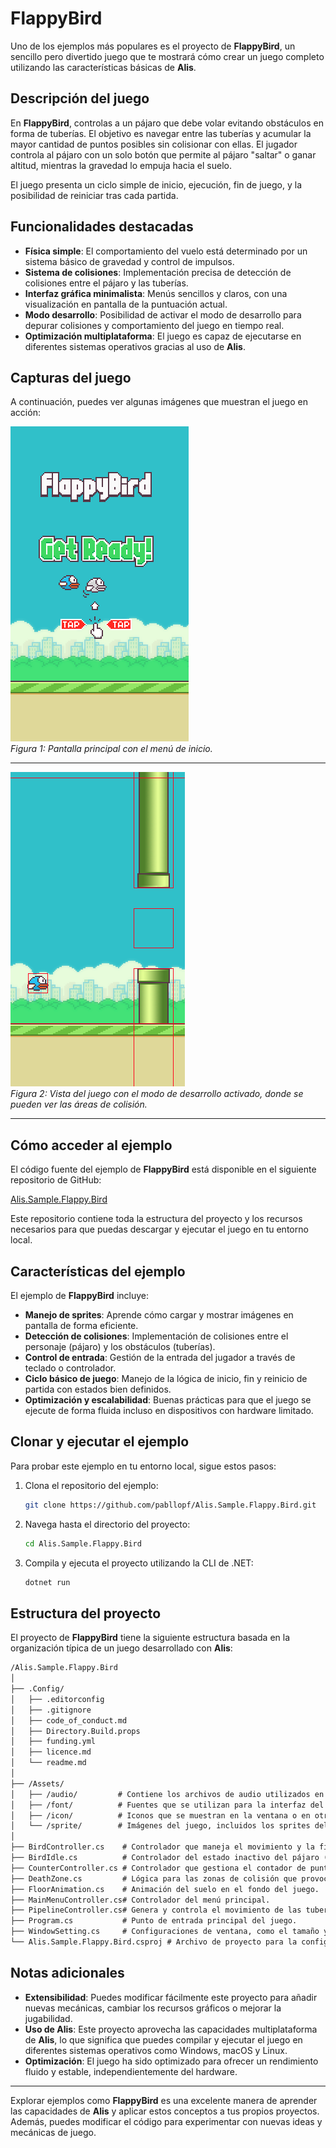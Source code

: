 # FlappyBird

Uno de los ejemplos más populares es el proyecto de **FlappyBird**, un sencillo pero divertido juego que te mostrará cómo crear un juego completo utilizando las características básicas de **Alis**.

## Descripción del juego

En **FlappyBird**, controlas a un pájaro que debe volar evitando obstáculos en forma de tuberías. El objetivo es navegar entre las tuberías y acumular la mayor cantidad de puntos posibles sin colisionar con ellas. El jugador controla al pájaro con un solo botón que permite al pájaro "saltar" o ganar altitud, mientras la gravedad lo empuja hacia el suelo.

El juego presenta un ciclo simple de inicio, ejecución, fin de juego, y la posibilidad de reiniciar tras cada partida.

## Funcionalidades destacadas

- **Física simple**: El comportamiento del vuelo está determinado por un sistema básico de gravedad y control de impulsos.
- **Sistema de colisiones**: Implementación precisa de detección de colisiones entre el pájaro y las tuberías.
- **Interfaz gráfica minimalista**: Menús sencillos y claros, con una visualización en pantalla de la puntuación actual.
- **Modo desarrollo**: Posibilidad de activar el modo de desarrollo para depurar colisiones y comportamiento del juego en tiempo real.
- **Optimización multiplataforma**: El juego es capaz de ejecutarse en diferentes sistemas operativos gracias al uso de **Alis**.

## Capturas del juego

A continuación, puedes ver algunas imágenes que muestran el juego en acción:

![Captura de pantalla 1](https://raw.githubusercontent.com/pabllopf/Alis.Sample.Flappy.Bird/master/docs/screenshots/Menu_FlappyBird.png)  
*Figura 1: Pantalla principal con el menú de inicio.*

---

![Captura de pantalla 2](https://raw.githubusercontent.com/pabllopf/Alis.Sample.Flappy.Bird/master/docs/screenshots/Game_FlappyBird.png)  
*Figura 2: Vista del juego con el modo de desarrollo activado, donde se pueden ver las áreas de colisión.*

---

## Cómo acceder al ejemplo

El código fuente del ejemplo de **FlappyBird** está disponible en el siguiente repositorio de GitHub:

[Alis.Sample.Flappy.Bird](https://github.com/pabllopf/Alis.Sample.Flappy.Bird)

Este repositorio contiene toda la estructura del proyecto y los recursos necesarios para que puedas descargar y ejecutar el juego en tu entorno local.

## Características del ejemplo

El ejemplo de **FlappyBird** incluye:

- **Manejo de sprites**: Aprende cómo cargar y mostrar imágenes en pantalla de forma eficiente.
- **Detección de colisiones**: Implementación de colisiones entre el personaje (pájaro) y los obstáculos (tuberías).
- **Control de entrada**: Gestión de la entrada del jugador a través de teclado o controlador.
- **Ciclo básico de juego**: Manejo de la lógica de inicio, fin y reinicio de partida con estados bien definidos.
- **Optimización y escalabilidad**: Buenas prácticas para que el juego se ejecute de forma fluida incluso en dispositivos con hardware limitado.

## Clonar y ejecutar el ejemplo

Para probar este ejemplo en tu entorno local, sigue estos pasos:

1. Clona el repositorio del ejemplo:

    ```bash
    git clone https://github.com/pabllopf/Alis.Sample.Flappy.Bird.git
    ```

2. Navega hasta el directorio del proyecto:

    ```bash
    cd Alis.Sample.Flappy.Bird
    ```

3. Compila y ejecuta el proyecto utilizando la CLI de .NET:

    ```bash
    dotnet run
    ```

## Estructura del proyecto

El proyecto de **FlappyBird** tiene la siguiente estructura basada en la organización típica de un juego desarrollado con **Alis**:


```markdown
/Alis.Sample.Flappy.Bird
│
├── .Config/
│   ├── .editorconfig
│   ├── .gitignore
│   ├── code_of_conduct.md
│   ├── Directory.Build.props
│   ├── funding.yml
│   ├── licence.md
│   └── readme.md
│
├── /Assets/
│   ├── /audio/         # Contiene los archivos de audio utilizados en el juego.
│   ├── /font/          # Fuentes que se utilizan para la interfaz del juego.
│   ├── /icon/          # Iconos que se muestran en la ventana o en otros elementos.
│   └── /sprite/        # Imágenes del juego, incluidos los sprites del pájaro y tuberías.
│
├── BirdController.cs    # Controlador que maneja el movimiento y la física del pájaro.
├── BirdIdle.cs          # Controlador del estado inactivo del pájaro (cuando no está volando).
├── CounterController.cs # Controlador que gestiona el contador de puntuación.
├── DeathZone.cs         # Lógica para las zonas de colisión que provocan la muerte del jugador.
├── FloorAnimation.cs    # Animación del suelo en el fondo del juego.
├── MainMenuController.cs# Controlador del menú principal.
├── PipelineController.cs# Genera y controla el movimiento de las tuberías.
├── Program.cs           # Punto de entrada principal del juego.
├── WindowSetting.cs     # Configuraciones de ventana, como el tamaño y las propiedades visuales.
└── Alis.Sample.Flappy.Bird.csproj # Archivo de proyecto para la configuración de .NET.

```


## Notas adicionales

- **Extensibilidad**: Puedes modificar fácilmente este proyecto para añadir nuevas mecánicas, cambiar los recursos gráficos o mejorar la jugabilidad.
- **Uso de Alis**: Este proyecto aprovecha las capacidades multiplataforma de **Alis**, lo que significa que puedes compilar y ejecutar el juego en diferentes sistemas operativos como Windows, macOS y Linux.
- **Optimización**: El juego ha sido optimizado para ofrecer un rendimiento fluido y estable, independientemente del hardware.

---

Explorar ejemplos como **FlappyBird** es una excelente manera de aprender las capacidades de **Alis** y aplicar estos conceptos a tus propios proyectos. Además, puedes modificar el código para experimentar con nuevas ideas y mecánicas de juego.
